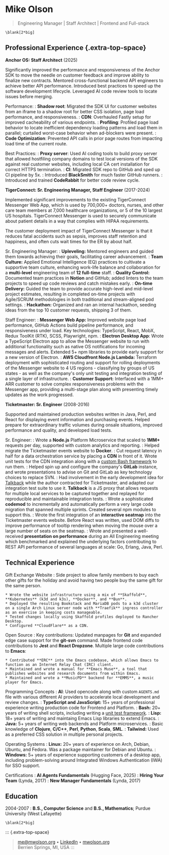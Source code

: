 Mike Olson
==========

>  Engineering Manager | Staff Architect | Frontend and Full-stack

```{=context}
\blank[2*big]
```

Professional Experience {.extra-top-space}
-----------------------

**Anchor OS: Staff Architect** (2025)

Significantly improved the performance and responsiveness of the Anchor SDK to move the needle on customer feedback and improve ability to finalize new contracts. Mentored cross-functional backend API engineers to achieve better API performance. Introduced best practices to speed up the software development lifecycle. Leveraged AI code review tools to locate issues before merging.

Performance:
:    **Shadow root**: Migrated the SDK UI for customer websites from an iframe to a shadow root for better CSS isolation, page load performance, and responsiveness.
:    **CDN**: Overhauled Fastly setup for improved cacheability of various endpoints.
:    **Profiling**: Profiled page load behavior to locate inefficient dependency loading patterns and load them in parallel; curtailed worst-case behavior when ad-blockers were present.
:    **Code Optimization**: Prevented API calls in prior page routes from impacting load time of the current route.

Best Practices:
:    **Proxy server**: Used AI coding tools to build proxy server that allowed hostfiling company domains to test local versions of the SDK against real customer websites, including local CA cert installation for correct HTTPS termination.
:    **CI**: Migrated SDK repo to GitHub and sped up CI pipeline by 5x.
:    Introduced **BlackSmith** for much faster GitHub runners.
:    Introduced and trained **CodeRabbit** for better code review cycle.

**TigerConnect: Sr. Engineering Manager, Staff Engineer** (2017-2024)

Implemented significant improvements to the existing TigerConnect Messenger Web App, which is used by 700,000+ doctors, nurses, and other care team members at 7,000 healthcare organizations, or 5 of the 10 largest US hospitals. TigerConnect Messenger is used to securely communicate about patient details in a way that complies with HIPAA requirements.

The customer deployment impact of TigerConnect Messenger is that it reduces fatal accidents such as sepsis, improves staff retention and happiness, and often cuts wait times for the ER by about half.

Sr. Engineering Manager:
:    **Upleveling:** Mentored engineers and guided them towards achieving their goals, facilitating career advancement.
:    **Team Culture:** Applied Emotional Intelligence (EQ) practices to cultivate a supportive team culture, enhancing work-life balance and collaboration for a **multi-level** engineering team of **12 full-time** staff.
:    **Quality Control:** Documented team practices in **Notion** and GitHub; added linters to the team projects to speed up code reviews and catch mistakes early.
:    **On-time Delivery:** Guided the team to provide accurate high-level and mid-level project estimates, resulting in completed on-time projects with Agile/SCRUM methodologies in both traditional and stream-aligned pod settings.
:    **Hackathon:** Organized and ran an internal hackathon, seeding ideas from the top 10 customer requests, shipping 3 of them.

Staff Engineer:
:    **Messenger Web App:** Improved website page load performance, GitHub Actions build pipeline performance, and responsiveness under load. Key technologies: TypeScript, React, MobX, Redux ToolKit (RTK), SCSS, Playwright, npm.
:    **Electron Desktop App**: Wrote a TypeScript Electron app to allow the Messenger website to run with additional functionality such as native OS notifications for incoming messages and alerts. Extended 5+ npm libraries to provide early support for a new version of Electron.
:    **AWS Cloudfront Node.js Lambda:** Terraform deployment with sophisticated routing and support for rolling deployments of the Messenger website to 4 US regions - classifying by groups of US states - as well as the company's only unit testing and integration testing of a single layer of infrastructure.
:    **Customer Support:** Interfaced with a 1MM+ ARR customer to solve complex responsiveness problems with the Messenger app, providing a multi-stage plan along with presenting timely updates as the work progressed.

**Ticketmaster: Sr. Engineer** (2008-2016)

Supported and maintained production websites written in Java, Perl, and React for displaying event information and purchasing events. Helped prepare for extraordinary traffic volumes during onsale situations, improved performance and quality, and developed load tests.

Sr. Engineer:
:    Wrote a **Node.js** Platform Microservice that scaled to **1MM+** requests per day, supported with custom analytics and reporting.
:    Helped migrate the Ticketmaster events website to **Docker**.
:    Cut request latency in half for a data orchestration service by placing a **CDN** in front of it. Wrote unit tests for the CDN integration along with a [custom Bash framework](https://github.com/mwolson/barrt-sh) to run them.
:    Helped spin up and configure the company's **GitLab** instance, and wrote presentations to advise on Git and GitLab as key technology choices to replace SVN.
:    Had involvement in the early development idea for [Talkback](https://github.com/ijpiantanida/talkback) while the author contracted for Ticketmaster, and adapted our integration test suite to use it. **Talkback** is a JS proxy that allows requests for multiple local services to be captured together and replayed for reproducible and maintainable integration tests.
:    Wrote a sophisticated **codemod** to incrementally and automatically perform a very large code migration that spanned multiple sprints. Created several npm modules to support this.
:    Wrote the first integration of an **interactive seatmap** into the Ticketmaster events website. Before React was written, used DOM diffs to improve performance of tooltip rendering when moving the mouse over a large number of seats on the seatmap.
:    Wrote and presented a well-received **presentation on performance** during an All Engineering meeting which benchmarked and explained the underlying factors contributing to REST API performance of several languages at scale: Go, Erlang, Java, Perl.

Technical Experience
--------------------

Gift Exchange Website
:   Side project to allow family members to buy each other gifts for the holiday and avoid having two people buy the same gift for the same person.

    * Wrote the website infrastructure using a mix of **Skaffold**, **Kubernetes** (k3d and k3s), **Docker**, and **Bun**.
    * Deployed the resulting Bookstack and MariaDB pods to a k3d cluster on a single Arch Linux server node with **Traefik** ingress controller as an exercise in keeping costs manageable.
    * Tested changes locally using Skaffold profiles deployed to Rancher Desktop.
    * Configured **CloudFlare** as a CDN.

Open Source
:   Key contributions: Updated manpages for **Git** and expanded edge case support for the **git-svn** command. Made frontend code contributions to **Jest** and **React Dropzone**. Multiple large code contributions to **Emacs**:

    * Contributed **ERC** into the Emacs codebase, which allows Emacs to function as an Internet Relay Chat (IRC) client.
    * Maintained and wrote a manual for **Emacs Muse**, a tool that publishes websites and research documents from within Emacs.
    * Maintained and wrote a **MusicPD** backend for **EMMS**, a music player for Emacs.

Programming Concepts
:   **AI**: Used opencode along with custom `AGENTS.md` file with various different AI providers to accelerate local development and review changes.
:   **TypeScript and JavaScript:** 15+ years of professional experience writing production code for Frontend and Platform.
:   **Bash:** 20+ years of writing shell scripts, including writing a [unit test framework](https://github.com/mwolson/barrt-sh).
:   **Lisp:** 18+ years of writing and maintaing Emacs Lisp libraries to extend Emacs.
:   **Java:** 5+ years of writing web backends and Platform microservices.
:   Basic knowledge of **Clojure**, **C/C++**, **Perl**, **Python**, **Scala**, **SML**.
:   **Tailwind:** Used as a preferred CSS solution in multiple personal projects.

Operating Systems
:   **Linux:** 20+ years of experience on Arch, Debian, Ubuntu, and Fedora. Was a package maintainer for Debian and Ubuntu.
:   **Windows:** 5+ years of experience supporting customers of a desktop app, including problem-solving around Integrated Windows Authentication (IWA) for SSO support.

Certifications
:   **AI Agents Fundamentals** (Hugging Face, 2025)
:   **Hiring Your Team** (Lynda, 2017)
:   **New Manager Fundamentals** (Lynda, 2017)

Education
---------

2004-2007
:   **B.S., Computer Science** and **B.S., Mathematics**; Purdue University (West Lafayette)

```{=context}
\blank[2*big]
```

::: {.extra-top-space}
> <me@mwolson.org> • [LinkedIn](https://www.linkedin.com/in/mike-olson-666a083/) • [mwolson.org](https://mwolson.org/) \
> Berrien Springs, MI, USA
:::
